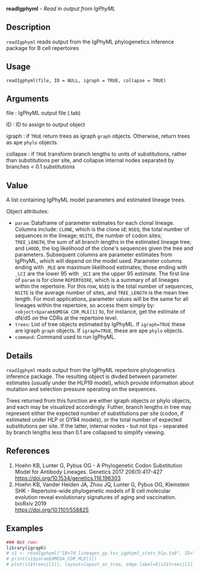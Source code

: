**readIgphyml** - *Read in output from IgPhyML*

Description
--------------------

`readIgphyml` reads output from the IgPhyML phylogenetics inference package for 
B cell repertoires


Usage
--------------------
```
readIgphyml(file, ID = NULL, igraph = TRUE, collapse = TRUE)
```

Arguments
-------------------

file
:   IgPhyML output file (.tab)

ID
:   ID to assign to output object

igraph
:   if `TRUE` return trees as igraph `graph` objects. Otherwise,
return trees as ape `phylo` objects.

collapse
:   if `TRUE` transform branch lengths to units of substitutions, 
rather than substitutions per site, and collapse internal nodes
separated by branches < 0.1 substitutions




Value
-------------------

A list containing IgPhyML model parameters and estimated lineage trees. 

Object attributes:

+ `param`:     Dataframe of parameter estimates for each clonal 
lineage. Columns include: `CLONE`, which is the 
clone id; `NSEQ`, the total number of sequences in 
the lineage; `NSITE`, the number of codon sites;
`TREE_LENGTH`, the sum of all branch lengths in 
the estimated lineage tree; and `LHOOD`, the log 
likelihood of the clone's sequences given the tree and
parameters. Subsequent columns are parameter estimates 
from IgPhyML, which will depend on the model used. 
Parameter columns ending with `_MLE` are maximum 
likelihood estimates; those ending with `_LCI` are 
the lower 95
with `_UCI` are the upper 95
estimate. The first line of `param` is for clone 
`REPERTOIRE`, 
which is a summary of all lineages within the repertoire.
For this row, `NSEQ` is the total number of sequences, 
`NSITE` is the average number of sites, and
`TREE_LENGTH` is the mean tree length. For most 
applications, parameter values will be the same for all 
lineages within the repertoire, so access them simply by:
`<object>$param$OMEGA_CDR_MLE[1]` to, for instance,
get the estimate of dN/dS on the CDRs at the repertoire level.
+ `trees`:     List of tree objects estimated by IgPhyML. If 
`igraph=TRUE` these are igraph `graph` objects. 
If `igraph=TRUE`, these are ape `phylo` objects.
+ `command`:   Command used to run IgPhyML.



Details
-------------------

`readIgphyml` reads output from the IgPhyML repertoire phylogenetics inference package. 
The resulting object is divded between parameter estimates (usually under the HLP19 model),
which provide information about mutation and selection pressure operating on the sequences.

Trees returned from this function are either igraph objects or phylo objects, and each may be 
visualized accordingly. Futher, branch lengths in tree may represent either the expected number of
substitutions per site (codon, if estimated under HLP or GY94 models), or the total number of 
expected substitutions per site. If the latter, internal nodes - but not tips - separated by branch
lengths less than 0.1 are collapsed to simplify viewing.


References
-------------------


1. Hoehn KB, Lunter G, Pybus OG - A Phylogenetic Codon Substitution Model for Antibody 
Lineages. Genetics 2017 206(1):417-427
https://doi.org/10.1534/genetics.116.196303 
 1. Hoehn KB, Vander Heiden JA, Zhou JQ, Lunter G, Pybus OG, Kleinstein SHK - 
Repertoire-wide phylogenetic models of B cell molecular evolution reveal 
evolutionary signatures of aging and vaccination. bioRxiv 2019  
https://doi.org/10.1101/558825 




Examples
-------------------

```R
### Not run:
library(igraph)
# s1 <- readIgphyml("IB+7d_lineages_gy.tsv_igphyml_stats_hlp.tab", ID="+7d")
# print(s1$param$OMEGA_CDR_MLE[1])
# plot(s1$trees[[1]], layout=layout_as_tree, edge.label=E(s1$trees[[1]])$weight)
```




